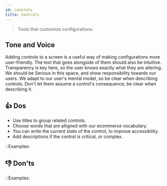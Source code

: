 ```yaml
---
id: controls
title: Controls
---
```


> Tools that customize configurations.  

## Tone and Voice

Adding controls to a screen is a useful way of making configurations more user-friendly. The text that goes alongside of them should also be intuitive. Transparency is key here, so the user knows exactly what they are altering. We should be Serious in this space, and show responsibility towards our users. We adapt to our user's mental model, so be clear when describing controls. Don't let them assume a control's consequence, be clear when describing it.  

## 👍 Dos

- Use titles to group related controls.      
- Choose words that are alligned with our ecommerce vocabulary.        
- You can write the current state of the control, to improve accessibility.            
- Add descriptions if the control is critical, or complex.        

💡Examples:


## 👎 Don'ts


💡Examples:

